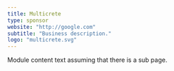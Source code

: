 ```yaml
---
title: Multicrete
type: sponsor
website: "http://google.com"
subtitle: "Business description."
logo: "multicrete.svg"
---
```

Module content text assuming that there is a sub page.